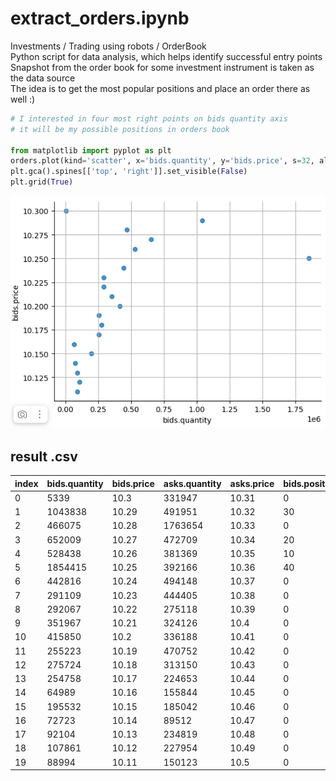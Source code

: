 # extract_orders.ipynb
Investments / Trading using robots / OrderBook  
Python script for data analysis, which helps identify successful entry points  
Snapshot from the order book for some investment instrument is taken as the data source  
The idea is to get the most popular positions and place an order there as well :)

```python
# I interested in four most right points on bids quantity axis
# it will be my possible positions in orders book

from matplotlib import pyplot as plt
orders.plot(kind='scatter', x='bids.quantity', y='bids.price', s=32, alpha=.8)
plt.gca().spines[['top', 'right']].set_visible(False)
plt.grid(True)
```
![image](bids_quantity.png)

## result .csv
|index|bids\.quantity|bids\.price|asks\.quantity|asks\.price|bids\.position|asks\.position|
|---|---|---|---|---|---|---|
|0|5339|10\.3|331947|10\.31|0|0|
|1|1043838|10\.29|491951|10\.32|30|20|
|2|466075|10\.28|1763654|10\.33|0|40|
|3|652009|10\.27|472709|10\.34|20|10|
|4|528438|10\.26|381369|10\.35|10|0|
|5|1854415|10\.25|392166|10\.36|40|0|
|6|442816|10\.24|494148|10\.37|0|30|
|7|291109|10\.23|444405|10\.38|0|0|
|8|292067|10\.22|275118|10\.39|0|0|
|9|351967|10\.21|324126|10\.4|0|0|
|10|415850|10\.2|336188|10\.41|0|0|
|11|255223|10\.19|470752|10\.42|0|0|
|12|275724|10\.18|313150|10\.43|0|0|
|13|254758|10\.17|224653|10\.44|0|0|
|14|64989|10\.16|155844|10\.45|0|0|
|15|195532|10\.15|185042|10\.46|0|0|
|16|72723|10\.14|89512|10\.47|0|0|
|17|92104|10\.13|234819|10\.48|0|0|
|18|107861|10\.12|227954|10\.49|0|0|
|19|88994|10\.11|150123|10\.5|0|0|


